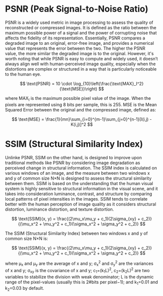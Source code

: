 # PSNR (Peak Signal-to-Noise Ratio)

PSNR is a widely used metric in image processing to assess the quality of
reconstructed or compressed images. It is defined as the ratio between the
maximum possible power of a signal and the power of corrupting noise that
affects the fidelity of its representation. Essentially, PSNR compares a
degraded image to an original, error-free image, and provides a numerical value
that represents the error between the two. The higher the PSNR value, the more
similar the degraded image is to the original. However, it's worth noting that
while PSNR is easy to compute and widely used, it doesn’t always align well with
human-perceived image quality, especially when the distortions are complex or
structured in a way that is particularly noticeable to the human eye.

$$
\text{PSNR} = 10 \cdot
\log_{10}\left(\frac{\text{MAX}_I^2}{\text{MSE}}\right)
$$

where MAX<sub>I</sub> is the maximum possible pixel value of the image. When the
pixels are represented using 8 bits per sample, this is 255. MSE is the Mean
Squared Error between the original and the compressed image, defined as:

$$
\text{MSE} = \frac{1}{mn}\sum_{i=0}^{m-1}\sum_{j=0}^{n-1}[I(i,j) - K(i,j)]^2
$$

# SSIM (Structural Similarity Index)

Unlinke PSNR, SSIM on the other hand, is designed to improve upon traditional
methods like PSNR by considering image degradation as perceived change in
structural information. The SSIM index is calculated on various windows of an
image, and the measure between two windows x and y of common size N×N is
designed to assess the structural similarity between them. SSIM is based on the
understanding that the human visual system is highly sensitive to structural
information in the visual scene, and it takes into consideration luminance,
contrast, and structure by comparing local patterns of pixel intensities in the
images. SSIM tends to correlate better with the human perception of image
quality as it considers structural distortion, luminance distortion, and texture
distortion.

$$
\text{SSIM}(x, y) = \frac{(2\mu_x\mu_y + c_1)(2\sigma_{xy} + c_2)}{(\mu_x^2 +
\mu_y^2 + c_1)(\sigma_x^2 + \sigma_y^2 + c_2)}
$$

The SSIM (Structural Similarity Index) between two windows x and y of common
size N×N is:

$$
\text{SSIM}(x, y) = \frac{(2\mu_x\mu_y + c_1)(2\sigma_{xy} + c_2)}{(\mu_x^2 +
\mu_y^2 + c_1)(\sigma_x^2 + \sigma_y^2 + c_2)}
$$

where μ<sub>x</sub> and μ<sub>y</sub> are the average of x and y;
σ<sub>x</sub><sup>2</sup> and σ<sub>y</sub><sup>2</sup> are the variances of x
and y; σ<sub>xy</sub> is the covariance of x and y;
c<sub>1</sub>=(k<sub>1</sub>L)<sup>2</sup>,
c<sub>2</sub>=(k<sub>2</sub>L)<sup>2</sup> are two variables to stabilize the
division with weak denominator; L is the dynamic range of the pixel-values
(usually this is 2#bits per pixel−1); and k<sub>1</sub>=0.01 and
k<sub>2</sub>=0.03 by default.

